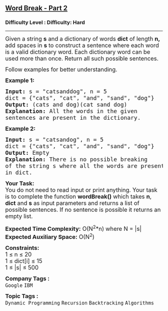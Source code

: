 <h2><a href="https://www.geeksforgeeks.org/problems/word-break-part-23249/1?page=1&difficulty=Hard&status=unsolved&sortBy=submissions">Word Break - Part 2</a></h2><h3>Difficulty Level : Difficulty: Hard</h3><hr><div class="problems_problem_content__Xm_eO"><p><span style="font-size:18px">Given a string <strong>s</strong> and a dictionary of words <strong>dict</strong> of length <strong>n</strong><strong>,</strong> add spaces in <strong>s</strong> to construct a sentence where each word is a valid dictionary word. Each dictionary word can be used more than once. Return all such possible sentences.</span></p>

<p><span style="font-size:18px">Follow examples for better understanding.</span></p>

<p><strong><span style="font-size:18px">Example 1:</span></strong></p>

<pre><span style="font-size:18px"><strong>Input:</strong> s = "catsanddog", n = 5 
dict = {"cats", "cat", "and", "sand", "dog"}
<strong>Output:</strong> (cats and dog)(cat sand dog)
<strong>Explanation:</strong> All the words in the given 
sentences are present in the dictionary.</span></pre>

<p><strong><span style="font-size:18px">Example 2:</span></strong></p>

<pre><span style="font-size:18px"><strong>Input:</strong> s = "catsandog", n = 5
dict = {"cats", "cat", "and", "sand", "dog"}
<strong>Output:</strong> Empty
<strong>Explanation:</strong> There is no possible breaking 
of the string s where all the words are present 
in dict.</span></pre>

<p><span style="font-size:18px"><strong>Your Task:</strong><br>
You do not need to read input or print anything. Your task is to complete the function <strong>wordBreak()</strong> which takes <strong>n</strong>, <strong>dict</strong> and <strong>s</strong> as input parameters and returns a list of possible sentences. If no sentence is possible it returns an empty list.</span></p>

<p><span style="font-size:18px"><strong>Expected Time Complexity:</strong> O(N<sup>2</sup>*n) where N = |s|<br>
<strong>Expected Auxiliary Space:</strong> O(N<sup>2</sup>)</span></p>

<p><span style="font-size:18px"><strong>Constraints:</strong><br>
1 ≤ n ≤ 20<br>
1 ≤ dict[i] ≤ 15<br>
1 ≤ |s| ≤ 500&nbsp;</span></p>
</div><p><span style=font-size:18px><strong>Company Tags : </strong><br><code>Google</code>&nbsp;<code>IBM</code>&nbsp;<br><p><span style=font-size:18px><strong>Topic Tags : </strong><br><code>Dynamic Programming</code>&nbsp;<code>Recursion</code>&nbsp;<code>Backtracking</code>&nbsp;<code>Algorithms</code>&nbsp;